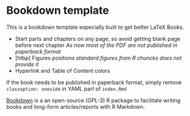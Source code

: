 # Bookdown template

This is a bookdown template especially built to get better LaTeX Books.

* Start parts and chapters on any page, so avoid getting blank page before next chapter _As now most of the PDF are not published in paperback format_
* [htbp] Figures positions _standard figures from R chuncks does not provide it_
* Hyperlink and Table of Content colors

If the book needs to be published in paperback format, simply remove `classoption: oneside` in YAML part of `index.Rmd`

[Bookdown](https://bookdown.org) is a an open-source (GPL-3) R package to facilitate writing books and long-form articles/reports with R Markdown.

